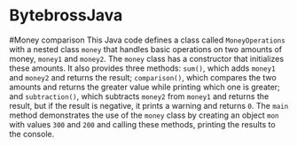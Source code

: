 ﻿# BytebrossJava
#Money comparison
This Java code defines a class called `MoneyOperations` with a nested class `money` that handles basic operations on two amounts of money, `money1` and `money2`. The `money` class has a constructor that initializes these amounts. It also provides three methods: `sum()`, which adds `money1` and `money2` and returns the result; `comparison()`, which compares the two amounts and returns the greater value while printing which one is greater; and `subtraction()`, which subtracts `money2` from `money1` and returns the result, but if the result is negative, it prints a warning and returns `0`. The `main` method demonstrates the use of the `money` class by creating an object `mon` with values `300` and `200` and calling these methods, printing the results to the console.
